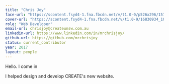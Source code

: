 ```yaml
---
title: "Chris Joy"
face-url: "https://scontent.fsyd4-1.fna.fbcdn.net/v/t1.0-0/p526x296/15747424_1710510899259268_865536336755801336_n.jpg?oh=bbab75c47b3dc29dcdd164d30fdecb12&oe=5928F51F"
cover-url: "https://scontent.fsyd4-1.fna.fbcdn.net/v/t1.0-9/16830934_10206346433139046_2670115222822643246_n.jpg?oh=10beca624ad4487c183fde05ead7c32d&oe=596C0199"
role: "Web Developer"
email-url: chrisjoy@createunsw.com.au
linkedin-url: https://www.linkedin.com/in/mrchrisjoy/
github-url: https://github.com/mrchrisjoy
status: current_contributor
year: 2017
layout: people
---
```


Hello. I come in <i class="fa fa-hand-peace-o"></i>

I helped design and develop CREATE's new website.